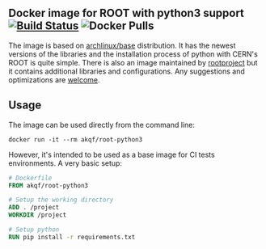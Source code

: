 Docker image for ROOT with python3 support [![Build Status](https://travis-ci.com/kqf/root-python3.svg?branch=master)](https://travis-ci.com/kqf/root-python3) ![Docker Pulls](https://img.shields.io/docker/pulls/akqf/root-python3)
---------------

The image is based on [archlinux/base](https://github.com/archlinux/archlinux-docker) distribution. It has the newest versions of the libraries and the installation process of python with CERN's ROOT is quite simple. There is also an image maintained by [rootproject](https://github.com/root-project/root-docker/tree/master/arch) but it contains additional libraries and configurations. Any suggestions and optimizations are [welcome](https://github.com/kqf/root-python3/issues/new).

## Usage
The image can be used directly from the command line:
```
docker run -it --rm akqf/root-python3
```

However, it's intended to be used as a base image for CI tests environments. A very basic setup:

```Dockerfile
# Dockerfile
FROM akqf/root-python3

# Setup the working directory
ADD . /project
WORKDIR /project

# Setup python
RUN pip install -r requirements.txt
```
